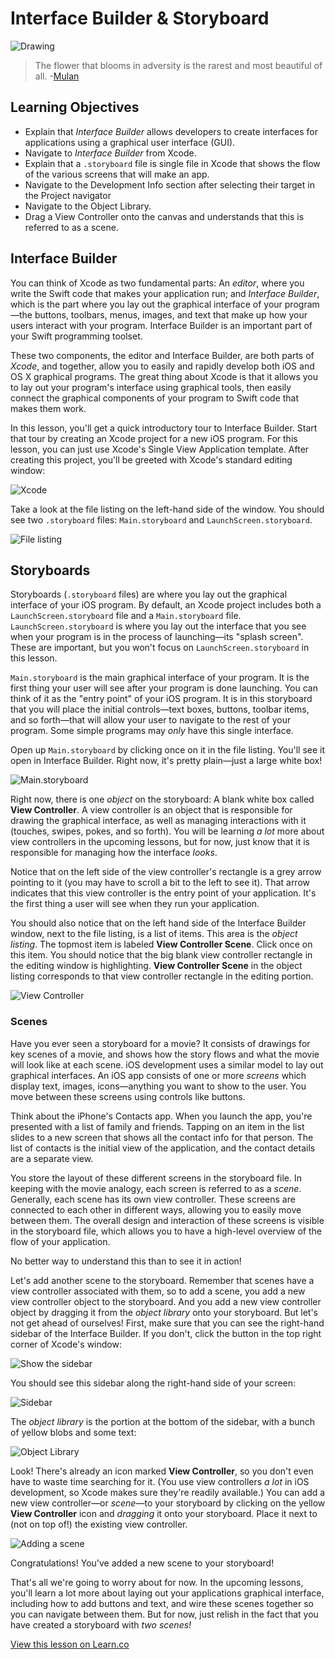# Interface Builder & Storyboard

![Drawing](http://i.imgur.com/H9U1ObS.jpg?1)

> The flower that blooms in adversity is the rarest and most beautiful of all. -[Mulan](https://en.wikipedia.org/wiki/Mulan_(1998_film))

## Learning Objectives

* Explain that *Interface Builder* allows developers to create interfaces for applications using a graphical user interface (GUI). 
* Navigate to *Interface Builder* from Xcode.
* Explain that a `.storyboard` file is single file in Xcode that shows the flow of the various screens that will make an app.
* Navigate to the Development Info section after selecting their target in the Project navigator
* Navigate to the Object Library.
* Drag a View Controller onto the canvas and understands that this is referred to as a scene.

## Interface Builder

You can think of Xcode as two fundamental parts: An _editor_, where you write the Swift code that makes your application run; and _Interface Builder_, which is the part where you lay out the graphical interface of your program—the buttons, toolbars, menus, images, and text that make up how your users interact with your program. Interface Builder is an important part of your Swift programming toolset.

These two components, the editor and Interface Builder, are both parts of _Xcode_, and together, allow you to easily and rapidly develop both iOS and OS X graphical programs. The great thing about Xcode is that it allows you to lay out your program's interface using graphical tools, then easily connect the graphical components of your program to Swift code that makes them work.

In this lesson, you'll get a quick introductory tour to Interface Builder. Start that tour by creating an Xcode project for a new iOS program. For this lesson, you can just use Xcode's Single View Application template. After creating this project, you'll be greeted with Xcode's standard editing window:

![Xcode](http://i.imgur.com/Jw4tjc7.png)

Take a look at the file listing on the left-hand side of the window. You should see two `.storyboard` files: `Main.storyboard` and `LaunchScreen.storyboard`.

![File listing](http://i.imgur.com/PHSbcn0.png)

## Storyboards

Storyboards (`.storyboard` files) are where you lay out the graphical interface of your iOS program. By default, an Xcode project includes both a `LaunchScreen.storyboard` file and a `Main.storyboard` file. `LaunchScreen.storyboard` is where you lay out the interface that you see when your program is in the process of launching—its "splash screen". These are important, but you won't focus on `LaunchScreen.storyboard` in this lesson.

`Main.storyboard` is the main graphical interface of your program. It is the first thing your user will see after your program is done launching. You can think of it as the "entry point" of your iOS program. It is in this storyboard that you will place the initial controls—text boxes, buttons, toolbar items, and so forth—that will allow your user to navigate to the rest of your program. Some simple programs may _only_ have this single interface.

Open up `Main.storyboard` by clicking once on it in the file listing. You'll see it open in Interface Builder. Right now, it's pretty plain—just a large white box!

![`Main.storyboard`](http://i.imgur.com/wdkDbp5.png)

Right now, there is one _object_ on the storyboard: A blank white box called **View Controller**. A view controller is an object that is responsible for drawing the graphical interface, as well as managing interactions with it (touches, swipes, pokes, and so forth). You will be learning _a lot_ more about view controllers in the upcoming lessons, but for now, just know that it is responsible for managing how the interface _looks_.

Notice that on the left side of the view controller's rectangle is a grey arrow pointing to it (you may have to scroll a bit to the left to see it). That arrow indicates that this view controller is the entry point of your application. It's the first thing a user will see when they run your application.

You should also notice that on the left hand side of the Interface Builder window, next to the file listing, is a list of items. This area is the _object listing_. The topmost item is labeled **View Controller Scene**. Click once on this item. You should notice that the big blank view controller rectangle in the editing window is highlighting. **View Controller Scene** in the object listing corresponds to that view controller rectangle in the editing portion.

![View Controller](http://i.imgur.com/DEBakA0.png)

### Scenes

Have you ever seen a storyboard for a movie? It consists of drawings for key scenes of a movie, and shows how the story flows and what the movie will look like at each scene. iOS development uses a similar model to lay out graphical interfaces. An iOS app consists of one or more _screens_ which display text, images, icons—anything you want to show to the user. You move between these screens using controls like buttons.

Think about the iPhone's Contacts app. When you launch the app, you're presented with a list of family and friends. Tapping on an item in the list slides to a new screen that shows all the contact info for that person. The list of contacts is the initial view of the application, and the contact details are a separate view.

You store the layout of these different screens in the storyboard file. In keeping with the movie analogy, each screen is referred to as a _scene_. Generally, each scene has its own view controller. These screens are connected to each other in different ways, allowing you to easily move between them. The overall design and interaction of these screens is visible in the storyboard file, which allows you to have a high-level overview of the flow of your application.

No better way to understand this than to see it in action!

Let's add another scene to the storyboard. Remember that scenes have a view controller associated with them, so to add a scene, you add a new view controller object to the storyboard. And you add a new view controller object by dragging it from the _object library_ onto your storyboard. But let's not get ahead of ourselves! First, make sure that you can see the right-hand sidebar of the Interface Builder. If you don't, click the button in the top right corner of Xcode's window:

![Show the sidebar](http://i.imgur.com/ttSqSoe.png)

You should see this sidebar along the right-hand side of your screen:

![Sidebar](http://i.imgur.com/xSR5vum.png)

The _object library_ is the portion at the bottom of the sidebar, with a bunch of yellow blobs and some text:

![Object Library](http://i.imgur.com/C9FjCbE.png)

Look! There's already an icon marked **View Controller**, so you don't even have to waste time searching for it. (You use view controllers _a lot_ in iOS development, so Xcode makes sure they're readily available.) You can add a new view controller—or _scene_—to your storyboard by clicking on the yellow **View Controller** icon and _dragging_ it onto your storyboard. Place it next to (not on top of!) the existing view controller.

![Adding a scene](http://i.imgur.com/p88wqgC.png)

Congratulations! You've added a new scene to your storyboard!

That's all we're going to worry about for now. In the upcoming lessons, you'll learn a lot more about laying out your applications graphical interface, including how to add buttons and text, and wire these scenes together so you can navigate between them. But for now, just relish in the fact that you have created a storyboard with _two scenes!_

<a href='https://learn.co/lessons/InterfaceBuilder' data-visibility='hidden'>View this lesson on Learn.co</a>
